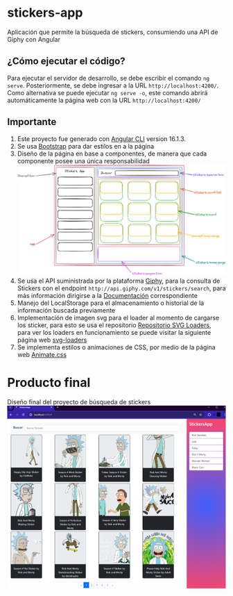 # stickers-app
Aplicación que permite la búsqueda de stickers, consumiendo una API de Giphy con Angular

## ¿Cómo ejecutar el código?
Para ejecutar el servidor de desarrollo, se debe escribir el comando ```ng serve```. Posteriormente, se debe ingresar a la URL `http://localhost:4200/`. Como alternativa se puede ejecutar ```ng serve -o```, este comando abrirá automáticamente la página web con la URL `http://localhost:4200/`

## Importante
1. Este proyecto fue generado con [Angular CLI](https://github.com/angular/angular-cli) version 16.1.3.
2. Se usa [Bootstrap](https://getbootstrap.com/) para dar estilos en a la página
3. Diseño de la página en base a componentes, de manera que cada componente posee una única responsabilidad
![Diseño de página en componentes](images/design.png)
1. Se usa el API suministrada por la plataforma [Giphy](https://giphy.com/apps/giphy), para la consulta de Stickers con el endpoint ```http://api.giphy.com/v1/stickers/search```, para más información dirigirse a la [Documentación](https://developers.giphy.com/docs/api/endpoint/#search) correspondiente
2. Manejo del LocalStorage para el almacenamiento o historial de la información buscada previamente
3. Implementación de imagen svg para el loader al momento de cargarse los sticker, para esto se usa el repositorio [Repositorio SVG Loaders](https://github.com/SamHerbert/SVG-Loaders/tree/master), para ver los loaders en funcionamiento se puede visitar la siguiente página web [svg-loaders](https://samherbert.net/svg-loaders/)
4. Se implementa estilos o animaciones de CSS, por medio de la página web [Animate.css](https://animate.style/)

# Producto final
Diseño final del proyecto de búsqueda de stickers
![Página final](images/final_product.png)
